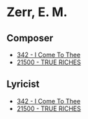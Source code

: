 # Zerr, E. M.

## Composer

- [342 - I Come To Thee](/hymns/342.md)
- [21500 - TRUE RICHES](/hymns/21500.md)

## Lyricist

- [342 - I Come To Thee](/hymns/342.md)
- [21500 - TRUE RICHES](/hymns/21500.md)

